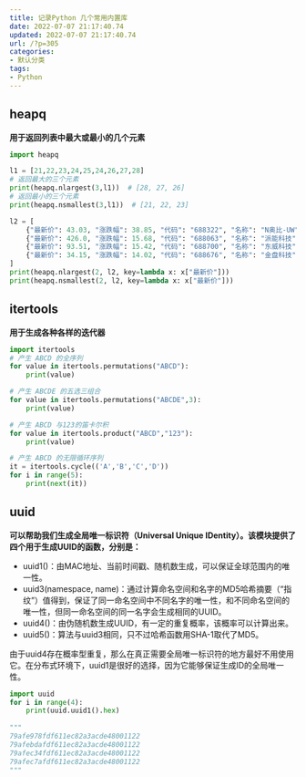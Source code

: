 ```yaml
---
title: 记录Python 几个常用内置库
date: 2022-07-07 21:17:40.74
updated: 2022-07-07 21:17:40.74
url: /?p=305
categories: 
- 默认分类
tags: 
- Python
---
```


## heapq
**用于返回列表中最大或最小的几个元素**
```python
import heapq

l1 = [21,22,23,24,25,24,26,27,28]
# 返回最大的三个元素
print(heapq.nlargest(3,l1))  # [28, 27, 26]
# 返回最小的三个元素
print(heapq.nsmallest(3,l1))  # [21, 22, 23]

l2 = [
    {"最新价": 43.03, "涨跌幅": 38.85, "代码": "688322", "名称": "N奥比-UW", },
    {"最新价": 426.0, "涨跌幅": 15.68, "代码": "688063", "名称": "派能科技", },
    {"最新价": 93.51, "涨跌幅": 15.42, "代码": "688700", "名称": "东威科技", },
    {"最新价": 34.15, "涨跌幅": 14.02, "代码": "688676", "名称": "金盘科技", }
]
print(heapq.nlargest(2, l2, key=lambda x: x["最新价"]))
print(heapq.nsmallest(2, l2, key=lambda x: x["最新价"]))
```
## itertools
**用于生成各种各样的迭代器**
```python
import itertools
# 产生 ABCD 的全序列
for value in itertools.permutations("ABCD"):
    print(value)

# 产生 ABCDE 的五选三组合
for value in itertools.permutations("ABCDE",3):
    print(value)

# 产生 ABCD 与123的笛卡尔积
for value in itertools.product("ABCD","123"):
    print(value)

# 产生 ABCD 的无限循环序列
it = itertools.cycle(('A','B','C','D'))
for i in range(5):
    print(next(it))
```

## uuid
**可以帮助我们生成全局唯一标识符（Universal Unique IDentity）。该模块提供了四个用于生成UUID的函数，分别是：**
+ uuid1()：由MAC地址、当前时间戳、随机数生成，可以保证全球范围内的唯一性。
+ uuid3(namespace, name)：通过计算命名空间和名字的MD5哈希摘要（“指纹”）值得到，保证了同一命名空间中不同名字的唯一性，和不同命名空间的唯一性，但同一命名空间的同一名字会生成相同的UUID。
+ uuid4()：由伪随机数生成UUID，有一定的重复概率，该概率可以计算出来。
+ uuid5()：算法与uuid3相同，只不过哈希函数用SHA-1取代了MD5。

由于uuid4存在概率型重复，那么在真正需要全局唯一标识符的地方最好不用使用它。在分布式环境下，uuid1是很好的选择，因为它能够保证生成ID的全局唯一性。
```python
import uuid
for i in range(4):
    print(uuid.uuid1().hex)
    
"""
79afe978fdf611ec82a3acde48001122
79afebdafdf611ec82a3acde48001122
79afec34fdf611ec82a3acde48001122
79afec7afdf611ec82a3acde48001122
"""
```